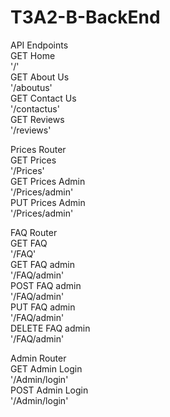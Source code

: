 # T3A2-B-BackEnd<br>
API Endpoints<br>
GET Home<br>
'/'<br>
GET About Us<br>
'/aboutus'<br>
GET Contact Us<br>
'/contactus'<br>
GET Reviews<br>
'/reviews'<br>

Prices Router<br>
GET Prices<br>
'/Prices'<br>
GET Prices Admin<br>
'/Prices/admin'<br>
PUT Prices Admin<br>
'/Prices/admin'<br>

FAQ Router<br>
GET FAQ<br>
'/FAQ'<br>
GET FAQ admin<br>
'/FAQ/admin'<br>
POST FAQ admin<br>
'/FAQ/admin'<br>
PUT FAQ admin<br>
'/FAQ/admin'<br>
DELETE FAQ admin<br>
'/FAQ/admin'<br>

Admin Router<br>
GET Admin Login<br>
'/Admin/login'<br>
POST Admin Login<br>
'/Admin/login'<br>